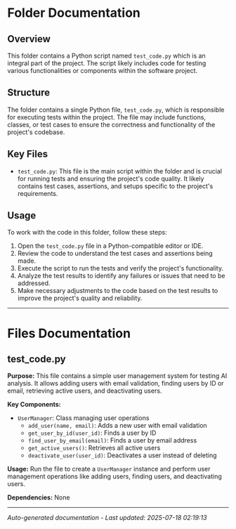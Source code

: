 # Folder Documentation

## Overview
This folder contains a Python script named `test_code.py` which is an integral part of the project. The script likely includes code for testing various functionalities or components within the software project.

## Structure
The folder contains a single Python file, `test_code.py`, which is responsible for executing tests within the project. The file may include functions, classes, or test cases to ensure the correctness and functionality of the project's codebase.

## Key Files
- `test_code.py`: This file is the main script within the folder and is crucial for running tests and ensuring the project's code quality. It likely contains test cases, assertions, and setups specific to the project's requirements.

## Usage
To work with the code in this folder, follow these steps:
1. Open the `test_code.py` file in a Python-compatible editor or IDE.
2. Review the code to understand the test cases and assertions being made.
3. Execute the script to run the tests and verify the project's functionality.
4. Analyze the test results to identify any failures or issues that need to be addressed.
5. Make necessary adjustments to the code based on the test results to improve the project's quality and reliability.

---

# Files Documentation

## test_code.py

**Purpose:** This file contains a simple user management system for testing AI analysis. It allows adding users with email validation, finding users by ID or email, retrieving active users, and deactivating users.

**Key Components:**
- `UserManager`: Class managing user operations
  - `add_user(name, email)`: Adds a new user with email validation
  - `get_user_by_id(user_id)`: Finds a user by ID
  - `find_user_by_email(email)`: Finds a user by email address
  - `get_active_users()`: Retrieves all active users
  - `deactivate_user(user_id)`: Deactivates a user instead of deleting

**Usage:** Run the file to create a `UserManager` instance and perform user management operations like adding users, finding users, and deactivating users.

**Dependencies:** None

---
*Auto-generated documentation - Last updated: 2025-07-18 02:19:13*
